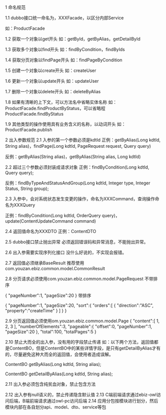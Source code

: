 
1 命名规范


1.1 dubbo接口统一命名为，XXXFacade，以区分内部Service


如：ProductFacade

1.2 获取一个对象以get开头
如：getById，getByAlias，getDetailById

1.3 获取多个对象以find开头
如：findByCondition，findByIds

1.4 获取分页对象以findPage开头
如：findPageByCondition

1.5 创建一个对象以create开头
如：createUser

1.6 更新一个对象以update开头
如：updateUser

1.7 删除一个对象以delete开头
如：deleteByAlias

1.8 如果有清晰的上下文，可以方法名中省略实体名称
如：ProductFacade.findProductByStatus，可以省略程ProductFacade.findByStatus

1.9 其他类型的操作使用具有业务含义的名称，以动词开头
如：ProductFacade.publish

2 出入参数规范
2.1 入参的第一个参数必须是kdtId
正例：getByAlias(Long kdtId, String alias)，findPage(Long kdtId, PageRequest request, Query query)

反例：getByAlias(String alias)，getByAlias(String alias, Long kdtId)

2.2 超过三个参数必须封装成请求对象
正例：findByCondition(Long kdtId, Query query);

反例：findByTypeAndStatusAndGroup(Long kdtId, Integer type, Integer Status, String group);



2.3 入参中，会对系统状态发生变更的操作，命名为XXXCommand，查询操作命名为XXXQuery

正例：findByCondition(Long kdtId, OrderQuery query)，update(ContentUpdateCommand command)

2.4 返回值命名为XXXDTO
正例：ContentDTO

2.5 dubbo接口禁止抛出异常
必须返回错误码和异常消息，不能抛出异常。

2.6 出入参需要实现序列化接口
没什么好说的，不实现会报错。

2.7 返回值必须继承BaseResult
推荐使用com.youzan.ebiz.common.model.CommonResult

2.8 分页请求必须使用com.youzan.ebiz.common.model.PageRequest
不带排序

{
	"pageNumber":1,
	"pageSize":20
}
带排序

{
	"pageNumber":1,
	"pageSize":20,
	"sort":{
		"orders":[
			{
				"direction":"ASC",
				"property":"createTime"
			}
		]
	}
}

2.9 分页返回值必须使用om.youzan.ebiz.common.model.Page
{
	"content":[
		1,
		2,
		3
	],
	"numberOfElements":3,
	"pageable":{
		"offset":0,
		"pageNumber":1,
		"pageSize":20
	},
	"total":100,
	"totalPages":5
}


2.10 禁止大而全的出入参，没有用的字段禁止传递
如：以下两个方法，返回值都是ContentBO，但是ContentBO中的某些详情字段，是只有getDetailByAlias才有的，尽量避免这种大而全的返回值，会使用者造成误解。

ContentBO getByAlias(Long kdtId, String alias);


ContentBO getDetailByAlias(Long kdtId, String alias);


2.11 出入参必须包含纯贫血对象，禁止包含方法


2.12 出入参有null语义的，禁止传递隐含默认值
2.13 C端前端请求通过ebiz-owl访问后端，B端前端请求通过owl-pc访问后端
2.14 应用分包按模块进行划分，然后模块内部在各自划分api、model、dto、service等包




